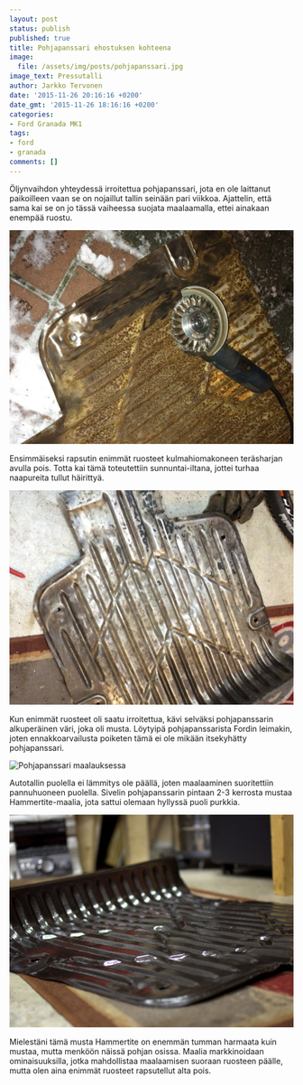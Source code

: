 ```yaml
---
layout: post
status: publish
published: true
title: Pohjapanssari ehostuksen kohteena
image:
  file: /assets/img/posts/pohjapanssari.jpg
image_text: Pressutalli
author: Jarkko Tervonen
date: '2015-11-26 20:16:16 +0200'
date_gmt: '2015-11-26 18:16:16 +0200'
categories:
- Ford Granada MK1
tags:
- ford
- granada
comments: []
---
```

Öljynvaihdon yhteydessä irroitettua pohjapanssari, jota en ole laittanut paikoilleen vaan se on nojaillut tallin seinään pari viikkoa. Ajattelin, että sama kai se on jo tässä vaiheessa suojata maalaamalla, ettei ainakaan enempää ruostu.

<amp-img src="/assets/img/posts/pohjapanssari-lahtotilanne.jpg" alt="Lähtötilanne" width="4" height="3" layout="responsive">
  <noscript><img src="/assets/img/posts/pohjapanssari-lahtotilanne.jpg" alt="Lähtötilanne" /></noscript>
</amp-img>

Ensimmäiseksi rapsutin enimmät ruosteet kulmahiomakoneen teräsharjan avulla pois. Totta kai tämä toteutettiin sunnuntai-iltana, jottei turhaa naapureita tullut häirittyä.

<amp-img src="/assets/img/posts/pohjapanssari-hiottuna.jpg" alt="Pohjapanssari hiottuna" width="4" height="3" layout="responsive">
  <noscript><img src="/assets/img/posts/pohjapanssari-hiottuna.jpg" alt="Pohjapanssari hiottuna" /></noscript>
</amp-img>

Kun enimmät ruosteet oli saatu irroitettua, kävi selväksi pohjapanssarin alkuperäinen väri, joka oli musta. Löytyipä pohjapanssarista Fordin leimakin, joten ennakkoarvailusta poiketen tämä ei ole mikään itsekyhätty pohjapanssari.

<amp-img src="/assets/img/posts/pohjapanssari-maalauksessa.jpg" alt="Pohjapanssari maalauksessa" width="4" height="3" layout="responsive">
  <noscript><img src="/assets/img/posts/pohjapanssari-maalauksessa.jpg" alt="Pohjapanssari maalauksessa" /></noscript>
</amp-img>

Autotallin puolella ei lämmitys ole päällä, joten maalaaminen suoritettiin pannuhuoneen puolella. Sivelin pohjapanssarin pintaan 2-3 kerrosta mustaa Hammertite-maalia, jota sattui olemaan hyllyssä puoli purkkia.

<amp-img src="/assets/img/posts/pohjapanssari.jpg" alt="Pohjapanssari" width="4" height="3" layout="responsive">
  <noscript><img src="/assets/img/posts/pohjapanssari.jpg" alt="Pohjapanssari" /></noscript>
</amp-img>

Mielestäni tämä musta Hammertite on enemmän tumman harmaata kuin mustaa, mutta menköön näissä pohjan osissa. Maalia markkinoidaan ominaisuuksilla, jotka mahdollistaa maalaamisen suoraan ruosteen päälle, mutta olen aina enimmät ruosteet rapsutellut alta pois.
